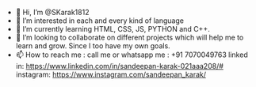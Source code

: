 - 👋 Hi, I’m @SKarak1812
- 👀 I’m interested in each and every kind of language
- 🌱 I’m currently learning HTML, CSS, JS, PYTHON and C++.
- 💞️ I’m looking to collaborate on different projects which will help me to learn and grow. Since I too have my own goals.
- 📫 How to reach me :
      call me or whatsapp me : +91 7070049763
      linked in: https://www.linkedin.com/in/sandeepan-karak-021aaa208/#
      instagram: https://www.instagram.com/sandeepan_karak/

<!---
SKarak1812/SKarak1812 is a ✨ special ✨ repository because its `README.md` (this file) appears on your GitHub profile.
You can click the Preview link to take a look at your changes.
--->
